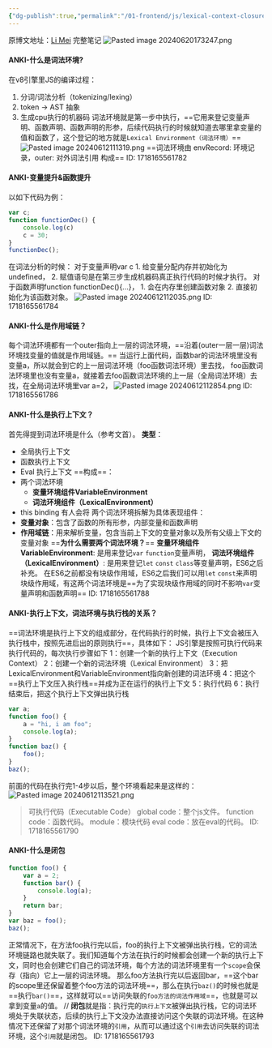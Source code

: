 ```yaml
---
{"dg-publish":true,"permalink":"/01-frontend/js/lexical-context-closure/","title":"javascript 从词法环境角度来解释执行上下文，this指向，以及闭包.","tags":["js","basic"],"created":"2024-09-18T14:20:16.919+08:00","updated":"2024-09-30T10:50:34.207+08:00"}
---
```


原博文地址：[Li Mei](https://limeii.github.io/#blog)
完整笔记
![Pasted image 20240620173247.png](/img/user/Pasted%20image%2020240620173247.png)
#### ANKI-什么是词法环境?
在v8引擎里JS的编译过程：
1. 分词/词法分析（tokenizing/lexing） 
2. token -> AST 抽象
3. 生成cpu执行的机器码
词法环境就是第一步中执行，==它用来登记变量声明、函数声明、函数声明的形参，后续代码执行的时候就知道去哪里拿变量的值和函数了，这个登记的地方就是`Lexical Environment（词法环境）`==
![Pasted image 20240612111319.png](/img/user/Pasted%20image%2020240612111319.png)
==词法环境由 envRecord: 环境记录，outer: 对外词法引用 构成== 
ID: 1718165561782

#### ANKI-变量提升&函数提升
以如下代码为例：
```javascript
var c;
function functionDec() {
    console.log(c)
    c = 30;
}
functionDec();
```
在词法分析的时候：
对于变量声明var c
    1. 给变量分配内存并初始化为undefined，
    2. 赋值语句是在第三步生成机器码真正执行代码的时候才执行。
对于函数声明function functionDec(){...}，
    1. 会在内存里创建函数对象
    2. 直接初始化为该函数对象。
![Pasted image 20240612112035.png](/img/user/Pasted%20image%2020240612112035.png)
ID: 1718165561784


#### ANKI-什么是作用域链？
每个词法环境都有一个outer指向上一层的词法环境，==沿着(outer一层一层)词法环境找变量的值就是作用域链。==
当运行上面代码，函数bar的词法环境里没有变量a，所以就会到它的上一层词法环境（foo函数词法环境）里去找，
foo函数词法环境里也没有变量a，就接着去foo函数词法环境的上一层（全局词法环境）去找，在全局词法环境里var a=2，
![Pasted image 20240612112854.png](/img/user/Pasted%20image%2020240612112854.png)
ID: 1718165561786

#### ANKI-什么是执行上下文？
首先得提到词法环境是什么（参考文首）。
**类型**：
+ 全局执行上下文
+ 函数执行上下文
+ Eval 执行上下文
==构成==：
+ 两个词法环境
	+ **变量环境组件VariableEnvironment**
	+ **词法环境组件（LexicalEnvironment）**
+ this binding
有人会将 两个词法环境拆解为具体表现组件：
+ **变量对象**：包含了函数的所有形参，内部变量和函数声明
+ **作用域链**：用来解析变量，包含当前上下文的变量对象以及所有父级上下文的变量对象
==**为什么需要两个词法环境？**==
**变量环境组件VariableEnvironment**: 是用来登记`var` `function`变量声明，
**词法环境组件（LexicalEnvironment）**:  是用来登记`let` `const` `class`等变量声明，ES6之后补充。
在ES6之前都没有块级作用域，ES6之后我们可以用`let` `const`来声明块级作用域，有这两个词法环境是==为了实现块级作用域的同时不影响`var`变量声明和函数声明==
ID: 1718165561788


#### ANKI-执行上下文，词法环境与执行栈的关系？
==词法环境是执行上下文的组成部分，在代码执行的时候，执行上下文会被压入执行栈中，按照先进后出的原则执行==，具体如下：
JS引擎是按照可执行代码来执行代码的，每次执行步骤如下
1：创建一个新的执行上下文（Execution Context）
2：创建一个新的词法环境（Lexical Environment）
3：把LexicalEnvironment和VariableEnvironment指向新创建的词法环境
4：把这个==执行上下文压入执行栈==并成为正在运行的执行上下文
5：执行代码
6：执行结束后，把这个执行上下文弹出执行栈
```javascript
var a;
function foo() {
    a = "hi, i am foo";
    console.log(a);
}
function baz() {
    foo();
}
baz();
```
前面的代码在执行完1-4步以后，整个环境看起来是这样的：
![Pasted image 20240612113521.png](/img/user/Pasted%20image%2020240612113521.png)
> 可执行代码（Executable Code）
> global code：整个js文件。
> function code：函数代码。
> module：模块代码
> eval code：放在eval的代码。 
ID: 1718165561790


#### ANKI-什么是闭包
```javascript
function foo() {
    var a = 2;
    function bar() {
        console.log(a);
    }
    return bar;
}
var baz = foo();
baz();
```
正常情况下，在方法foo执行完以后，foo的执行上下文被弹出执行栈，它的词法环境链路也就失联了。我们知道每个方法在执行的时候都会创建一个新的执行上下文，同时也会创建它们自己的词法环境，每个方法的词法环境里有一个`scope`会保存（指向）它上一层的词法环境。 那么foo方法执行完以后返回bar，==这个bar的scope里还保留着整个foo方法的词法环境==，那么在执行`baz()`的时候也就是==执行`bar()`==，这样就可以==访问失联的`foo方法的词法作用域`==，也就是可以拿到变量`a`的值。
//
**闭包**就是指：执行完的`执行上下文`被弹出执行栈，它的词法环境处于失联状态，后续的执行上下文没办法直接访问这个失联的词法环境。在这种情况下还保留了对那个词法环境的`引用`，从而可以通过这个`引用`去访问失联的词法环境，这个`引用`就是闭包。
ID: 1718165561793
